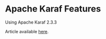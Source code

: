 Apache Karaf Features
=====================

Using Apache Karaf 2.3.3

Article available [here](http://www.willydupreez.com/articles/viewer.html?category=osgi&article=apache-karaf-features).
